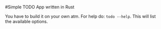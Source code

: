 #Simple TODO App written in Rust

You have to build it on your own atm.
For help do: `todo --help`. This will list the available options. 
